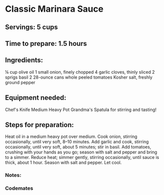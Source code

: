 # Classic Marinara Sauce

## Servings: 5 cups

## Time to prepare: 1.5 hours

## Ingredients:

¼ cup olive oil
1 small onion, finely chopped
4 garlic cloves, thinly sliced
2 sprigs basil
2 28-ounce cans whole peeled tomatoes
Kosher salt, freshly ground pepper


## Equipment needed:
Chef's Knife
Medium Heavy Pot
Grandma's Spatula for stirring and tasting!

## Steps for preparation:

Heat oil in a medium heavy pot over medium. Cook onion, stirring occasionally, until very soft, 8–10 minutes. 
Add garlic and cook, stirring occasionally, until very soft, about 5 minutes; stir in basil. 
Add tomatoes, crushing with your hands as you go; season with salt and pepper and bring to a simmer. 
Reduce heat; simmer gently, stirring occasionally, until sauce is thick, about 1 hour. Season with salt and pepper. Let cool.


### Notes:



### Codemates #
